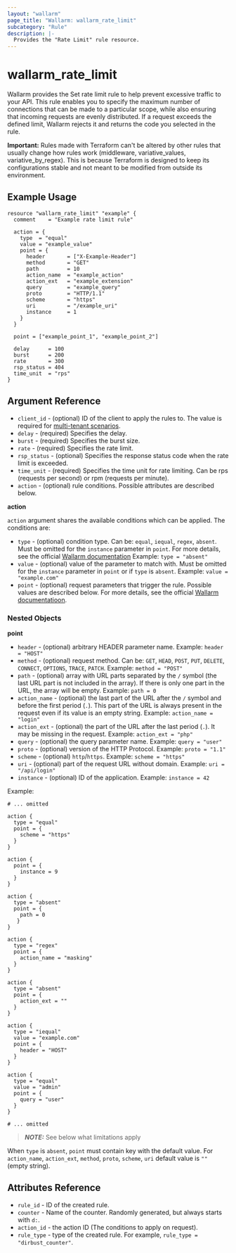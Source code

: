 ```yaml
---
layout: "wallarm"
page_title: "Wallarm: wallarm_rate_limit"
subcategory: "Rule"
description: |-
  Provides the "Rate Limit" rule resource.
---
```


# wallarm_rate_limit

Wallarm provides the Set rate limit rule to help prevent excessive traffic to your API. This rule enables you to specify the maximum number of connections that can be made to a particular scope, while also ensuring that incoming requests are evenly distributed. If a request exceeds the defined limit, Wallarm rejects it and returns the code you selected in the rule.

**Important:** Rules made with Terraform can't be altered by other rules that usually change how rules work (middleware, variative_values, variative_by_regex). This is because Terraform is designed to keep its configurations stable and not meant to be modified from outside its environment.

## Example Usage

```hcl
resource "wallarm_rate_limit" "example" {
  comment    = "Example rate limit rule"

  action = {
    type  = "equal"
    value = "example_value"
    point = {
      header       = ["X-Example-Header"]
      method       = "GET"
      path         = 10
      action_name  = "example_action"
      action_ext   = "example_extension"
      query        = "example_query"
      proto        = "HTTP/1.1"
      scheme       = "https"
      uri          = "/example_uri"
      instance     = 1
    }
  }

  point = ["example_point_1", "example_point_2"]

  delay      = 100
  burst      = 200
  rate       = 300
  rsp_status = 404
  time_unit  = "rps"
}
```

## Argument Reference

* `client_id` - (optional) ID of the client to apply the rules to. The value is required for [multi-tenant scenarios][1].
* `delay` - (required) Specifies the delay.
* `burst` - (required) Specifies the burst size.
* `rate` - (required) Specifies the rate limit.
* `rsp_status` - (optional) Specifies the response status code when the rate limit is exceeded.
* `time_unit` - (required) Specifies the time unit for rate limiting. Can be rps (requests per second) or rpm (requests per minute).
* `action` - (optional) rule conditions. Possible attributes are described below.

**action**

`action` argument shares the available conditions which can be applied. The conditions are:

* `type` - (optional) condition type. Can be: `equal`, `iequal`, `regex`, `absent`. Must be omitted for the `instance` parameter in `point`.
  For more details, see the official [Wallarm documentation](https://docs.wallarm.com/user-guides/rules/add-rule/#condition-types)
  Example:
  `type = "absent"`
* `value` - (optional) value of the parameter to match with. Must be omitted for the `instance` parameter in `point` or if `type` is `absent`.
  Example:
  `value = "example.com"`
* `point` - (optional) request parameters that trigger the rule. Possible values are described below. For more details, see the official [Wallarm documentatioon](https://docs.wallarm.com/user-guides/rules/request-processing/#identifying-and-parsing-the-request-parts).

### Nested Objects

**point**

  * `header` - (optional) arbitrary HEADER parameter name.
  Example:
  `header = "HOST"`
  * `method` - (optional) request method. Can be: `GET`, `HEAD`, `POST`, `PUT`, `DELETE`, `CONNECT`, `OPTIONS`, `TRACE`, `PATCH`.
  Example:
  `method = "POST"`
  * `path` - (optional) array with URL parts separated by the `/` symbol (the last URL part is not included in the array). If there is only one part in the URL, the array will be empty.
  Example:
  `path = 0`
  * `action_name` - (optional) the last part of the URL after the `/` symbol and before the first period (`.`). This part of the URL is always present in the request even if its value is an empty string.
  Example:
  `action_name = "login"`
  * `action_ext` - (optional) the part of the URL after the last period (`.`). It may be missing in the request.
  Example:
  `action_ext = "php"`
  * `query` - (optional) the query parameter name.
  Example:
  `query = "user"`
  * `proto` - (optional) version of the HTTP Protocol.
  Example:
  `proto = "1.1"`
  * `scheme` - (optional) `http`/`https`.
  Example:
  `scheme = "https"`
  * `uri` - (optional) part of the request URL without domain.
  Example:
  `uri = "/api/login"`
  * `instance` - (optional) ID of the application.
  Example:
  `instance = 42`

Example:

  ```hcl
  # ... omitted

  action {
    type = "equal"
    point = {
      scheme = "https"
    }
  }

  action {
    point = {
      instance = 9
    }
  }

  action {
    type = "absent"
    point = {
      path = 0
     }
  }

  action {
    type = "regex"
    point = {
      action_name = "masking"
    }
  }

  action {
    type = "absent"
    point = {
      action_ext = ""
    }
  }

  action {
    type = "iequal"
    value = "example.com"
    point = {
      header = "HOST"
    }
  }

  action {
    type = "equal"
    value = "admin"
    point = {
      query = "user"
    }
  }

  # ... omitted
  ```

> **_NOTE:_**
See below what limitations apply

When `type` is `absent`, `point` must contain key with the default value. For `action_name`, `action_ext`, `method`, `proto`, `scheme`, `uri` default value is `""` (empty string).

## Attributes Reference

* `rule_id` - ID of the created rule.
* `counter` - Name of the counter. Randomly generated, but always starts with `d:`.
* `action_id` - the action ID (The conditions to apply on request).
* `rule_type` - type of the created rule. For example, `rule_type = "dirbust_counter"`.


[1]: https://docs.wallarm.com/installation/multi-tenant/overview/
